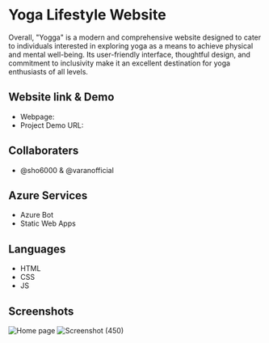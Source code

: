 # Yoga Lifestyle Website
Overall, "Yogga" is a modern and comprehensive website designed to cater to individuals interested in exploring yoga as a means to achieve physical
 and mental well-being. Its user-friendly interface, thoughtful design, and commitment to inclusivity make it an excellent destination for yoga enthusiasts of all levels.

## Website link & Demo
- Webpage: 
- Project Demo URL:

## Collaboraters
- @sho6000 & @varanofficial

## Azure Services
- Azure Bot
- Static Web Apps

## Languages 
- HTML
- CSS
- JS

## Screenshots
![Home page](https://github.com/sho6000/yoga/screenshots/1.png)
![Screenshot (450)](https://github.com/sho6000/yoga/screenshots/2.png)

